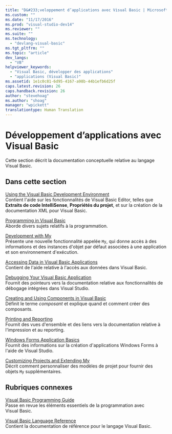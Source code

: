 ```yaml
---
title: "D&#233;veloppement d’applications avec Visual Basic | Microsoft Docs"
ms.custom: ""
ms.date: "11/17/2016"
ms.prod: "visual-studio-dev14"
ms.reviewer: ""
ms.suite: ""
ms.technology: 
  - "devlang-visual-basic"
ms.tgt_pltfrm: ""
ms.topic: "article"
dev_langs: 
  - "VB"
helpviewer_keywords: 
  - "Visual Basic, développer des applications"
  - "applications (Visual Basic)"
ms.assetid: 1e1c0c81-6d95-4167-a98b-44b1efb6d25f
caps.latest.revision: 26
caps.handback.revision: 26
author: "stevehoag"
ms.author: "shoag"
manager: "wpickett"
translationtype: Human Translation
---
```

# D&#233;veloppement d’applications avec Visual Basic
Cette section décrit la documentation conceptuelle relative au langage Visual Basic.  
  
## Dans cette section  
 [Using the Visual Basic Development Environment](../../visual-basic/developing-apps/using-ide/using-the-visual-basic-development-environment.md)  
 Contient l'aide sur les fonctionnalités de Visual Basic Editor, telles que **Extraits de code IntelliSense**, **Propriétés du projet**, et sur la création de la documentation XML pour Visual Basic.  
  
 [Programming in Visual Basic](../../visual-basic/developing-apps/programming/index.md)  
 Aborde divers sujets relatifs à la programmation.  
  
 [Development with My](../../visual-basic/developing-apps/development-with-my/index.md)  
 Présente une nouvelle fonctionnalité appelée `My`, qui donne accès à des informations et des instances d'objet par défaut associées à une application et son environnement d'exécution.  
  
 [Accessing Data in Visual Basic Applications](../../visual-basic/developing-apps/accessing-data.md)  
 Contient de l'aide relative à l'accès aux données dans Visual Basic.  
  
 [Debugging Your Visual Basic Application](../../visual-basic/developing-apps/debugging.md)  
 Fournit des pointeurs vers la documentation relative aux fonctionnalités de débogage intégrées dans Visual Studio.  
  
 [Creating and Using Components in Visual Basic](../../visual-basic/developing-apps/creating-and-using-components.md)  
 Définit le terme *composant* et explique quand et comment créer des composants.  
  
 [Printing and Reporting](../../visual-basic/developing-apps/printing/printing-and-reporting.md)  
 Fournit des vues d'ensemble et des liens vers la documentation relative à l'impression et au reporting.  
  
 [Windows Forms Application Basics](../../visual-basic/developing-apps/windows-forms/windows-forms-application-basics.md)  
 Fournit des informations sur la création d'applications Windows Forms à l'aide de Visual Studio.  
  
 [Customizing Projects and Extending My](../../visual-basic/developing-apps/customizing-extending-my/customizing-projects-and-extending-my.md)  
 Décrit comment personnaliser des modèles de projet pour fournir des objets `My` supplémentaires.  
  
## Rubriques connexes  
 [Visual Basic Programming Guide](../../visual-basic/programming-guide/index.md)  
 Passe en revue les éléments essentiels de la programmation avec Visual Basic.  
  
 [Visual Basic Language Reference](../../visual-basic/language-reference/index.md)  
 Contient la documentation de référence pour le langage Visual Basic.